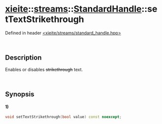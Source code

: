 # [xieite](../../../../../xieite.md)\:\:[streams](../../../../../streams.md)\:\:[StandardHandle](../../../standard_handle.md)\:\:setTextStrikethrough
Defined in header [<xieite/streams/standard_handle.hpp>](../../../../../../include/xieite/streams/standard_handle.hpp)

&nbsp;

## Description
Enables or disables ~~strikethrough~~ text.

&nbsp;

## Synopsis
#### 1)
```cpp
void setTextStrikethrough(bool value) const noexcept;
```
